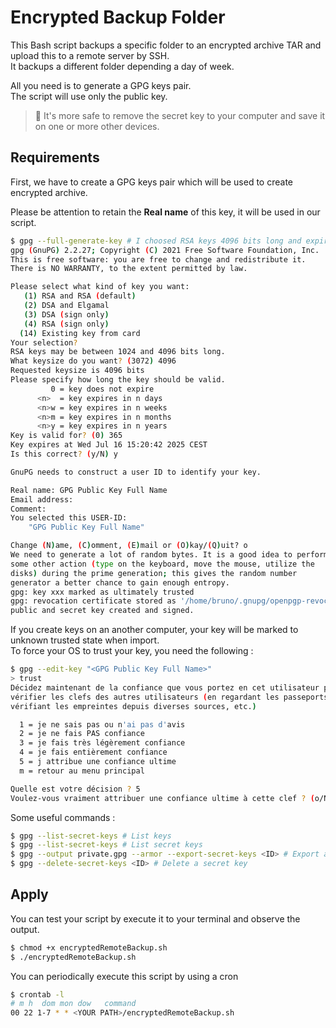 # Encrypted Backup Folder

This Bash script backups a specific folder to an encrypted archive TAR and upload this to a remote server by SSH.  
It backups a different folder depending a day of week.


All you need is to generate a GPG keys pair.  
The script will use only the public key.

> 🚨 It's more safe to remove the secret key to your computer and save it on one or more other devices.

## Requirements

First, we have to create a GPG keys pair which will be used to create encrypted archive.

Please be attention to retain the **Real name** of this key, it will be used in our script.

```bash
$ gpg --full-generate-key # I choosed RSA keys 4096 bits long and expire in 1 year
gpg (GnuPG) 2.2.27; Copyright (C) 2021 Free Software Foundation, Inc.
This is free software: you are free to change and redistribute it.
There is NO WARRANTY, to the extent permitted by law.

Please select what kind of key you want:
   (1) RSA and RSA (default)
   (2) DSA and Elgamal
   (3) DSA (sign only)
   (4) RSA (sign only)
  (14) Existing key from card
Your selection?
RSA keys may be between 1024 and 4096 bits long.
What keysize do you want? (3072) 4096
Requested keysize is 4096 bits
Please specify how long the key should be valid.
         0 = key does not expire
      <n>  = key expires in n days
      <n>w = key expires in n weeks
      <n>m = key expires in n months
      <n>y = key expires in n years
Key is valid for? (0) 365
Key expires at Wed Jul 16 15:20:42 2025 CEST
Is this correct? (y/N) y

GnuPG needs to construct a user ID to identify your key.

Real name: GPG Public Key Full Name
Email address:
Comment:
You selected this USER-ID:
    "GPG Public Key Full Name"

Change (N)ame, (C)omment, (E)mail or (O)kay/(Q)uit? o
We need to generate a lot of random bytes. It is a good idea to perform
some other action (type on the keyboard, move the mouse, utilize the
disks) during the prime generation; this gives the random number
generator a better chance to gain enough entropy.
gpg: key xxx marked as ultimately trusted
gpg: revocation certificate stored as '/home/bruno/.gnupg/openpgp-revocs.d/xxx.rev'
public and secret key created and signed.
```

If you create keys on an another computer, your key will be marked to unknown trusted state when import.  
To force your OS to trust your key, you need the following : 

```bash
$ gpg --edit-key "<GPG Public Key Full Name>"
> trust
Décidez maintenant de la confiance que vous portez en cet utilisateur pour
vérifier les clefs des autres utilisateurs (en regardant les passeports, en
vérifiant les empreintes depuis diverses sources, etc.)

  1 = je ne sais pas ou n'ai pas d'avis
  2 = je ne fais PAS confiance
  3 = je fais très légèrement confiance
  4 = je fais entièrement confiance
  5 = j attribue une confiance ultime
  m = retour au menu principal

Quelle est votre décision ? 5
Voulez-vous vraiment attribuer une confiance ultime à cette clef ? (o/N) o
```

Some useful commands :

```bash
$ gpg --list-secret-keys # List keys
$ gpg --list-secret-keys # List secret keys
$ gpg --output private.gpg --armor --export-secret-keys <ID> # Export a secret key
$ gpg --delete-secret-keys <ID> # Delete a secret key
```

## Apply

You can test your script by execute it to your terminal and observe the output.

```bash
$ chmod +x encryptedRemoteBackup.sh
$ ./encryptedRemoteBackup.sh
```

You can periodically execute this script by using a cron

```bash
$ crontab -l
# m h  dom mon dow   command
00 22 1-7 * * <YOUR PATH>/encryptedRemoteBackup.sh
```